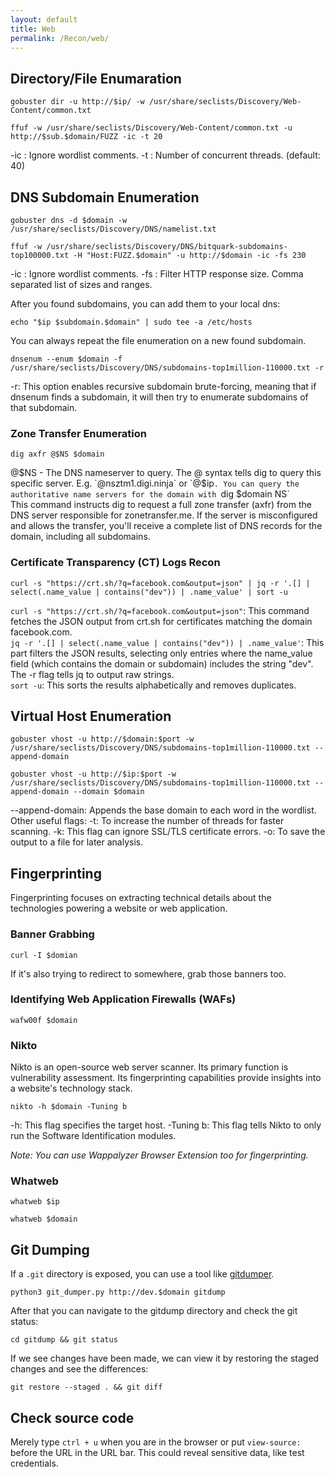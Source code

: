 ```yaml
---
layout: default
title: Web
permalink: /Recon/web/
---
```


## Directory/File Enumaration
```
gobuster dir -u http://$ip/ -w /usr/share/seclists/Discovery/Web-Content/common.txt
```
```
ffuf -w /usr/share/seclists/Discovery/Web-Content/common.txt -u http://$sub.$domain/FUZZ -ic -t 20
```
-ic : Ignore wordlist comments.
-t : Number of concurrent threads. (default: 40)

## DNS Subdomain Enumeration
```
gobuster dns -d $domain -w /usr/share/seclists/Discovery/DNS/namelist.txt
```
```
ffuf -w /usr/share/seclists/Discovery/DNS/bitquark-subdomains-top100000.txt -H "Host:FUZZ.$domain" -u http://$domain -ic -fs 230
```
-ic : Ignore wordlist comments.
-fs : Filter HTTP response size. Comma separated list of sizes and ranges.

After you found subdomains, you can add them to your local dns:
```
echo "$ip $subdomain.$domain" | sudo tee -a /etc/hosts
```

You can always repeat the file enumeration on a new found subdomain.

```
dnsenum --enum $domain -f /usr/share/seclists/Discovery/DNS/subdomains-top1million-110000.txt -r
```
-r: This option enables recursive subdomain brute-forcing, meaning that if dnsenum finds a subdomain, it will then try to enumerate subdomains of that subdomain.

### Zone Transfer Enumeration
```
dig axfr @$NS $domain
```
@$NS - The DNS nameserver to query. The @ syntax tells dig to query this specific server. E.g. `@nsztm1.digi.ninja` or `@$ip`. You can query the authoritative name servers for the domain with `dig $domain NS`<br> 
This command instructs dig to request a full zone transfer (axfr) from the DNS server responsible for zonetransfer.me. If the server is misconfigured and allows the transfer, you'll receive a complete list of DNS records for the domain, including all subdomains.

### Certificate Transparency (CT) Logs Recon
```
curl -s "https://crt.sh/?q=facebook.com&output=json" | jq -r '.[] | select(.name_value | contains("dev")) | .name_value' | sort -u
```
`curl -s "https://crt.sh/?q=facebook.com&output=json"`: This command fetches the JSON output from crt.sh for certificates matching the domain facebook.com. <br>
`jq -r '.[] | select(.name_value | contains("dev")) | .name_value'`: This part filters the JSON results, selecting only entries where the name_value field (which contains the domain or subdomain) includes the string "dev". The -r flag tells jq to output raw strings. <br>
`sort -u`: This sorts the results alphabetically and removes duplicates.

## Virtual Host Enumeration
```
gobuster vhost -u http://$domain:$port -w /usr/share/seclists/Discovery/DNS/subdomains-top1million-110000.txt --append-domain
```
```
gobuster vhost -u http://$ip:$port -w /usr/share/seclists/Discovery/DNS/subdomains-top1million-110000.txt --append-domain --domain $domain
```
--append-domain: Appends the base domain to each word in the wordlist. <br>
Other useful flags:
-t: To increase the number of threads for faster scanning.
-k: This flag can ignore SSL/TLS certificate errors.
-o: To save the output to a file for later analysis.

## Fingerprinting

Fingerprinting focuses on extracting technical details about the technologies powering a website or web application.

### Banner Grabbing
```
curl -I $domian
```
If it's also trying to redirect to somewhere, grab those banners too.

### Identifying Web Application Firewalls (WAFs)
```
wafw00f $domain
```

### Nikto
Nikto is an open-source web server scanner. Its primary function is vulnerability assessment. Its fingerprinting capabilities provide insights into a website's technology stack.
```
nikto -h $domain -Tuning b
```
-h: This flag specifies the target host. 
-Tuning b: This flag tells Nikto to only run the Software Identification modules.

*Note: You can use Wappalyzer Browser Extension too for fingerprinting.* 

### Whatweb
```
whatweb $ip
```
```
whatweb $domain
```

## Git Dumping

If a `.git` directory is exposed, you can use a tool like [gitdumper](https://github.com/arthaud/git-dumper).
```
python3 git_dumper.py http://dev.$domain gitdump
```
After that you can navigate to the gitdump directory and check the git status:
```
cd gitdump && git status
```
If we see changes have been made, we can view it by restoring the staged changes and see the differences:
```
git restore --staged . && git diff
```

## Check source code

Merely type `ctrl + u` when you are in the browser or put `view-source:` before the URL in the URL bar. This could reveal sensitive data, like test credentials.
